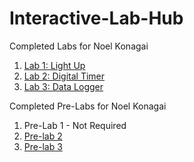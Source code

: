 # Interactive-Lab-Hub

Completed Labs for Noel Konagai

1. [Lab 1: Light Up](https://github.com/noelkonagai/IDD-Fa18-Lab1/blob/master/README.md)
2. [Lab 2: Digital Timer](https://github.com/noelkonagai/IDD-Fa19-Lab2/blob/master/README.md)
3. [Lab 3: Data Logger](https://github.com/noelkonagai/interactive-devices/tree/master/Lab%203)

Completed Pre-Labs for Noel Konagai

1. Pre-Lab 1 - Not Required
2. [Pre-lab 2](https://github.com/noelkonagai/interactive-devices/blob/master/Lab%202/Readme.md)
3. [Pre-lab 3](https://github.com/noelkonagai/interactive-devices/blob/master/Lab%203/figures/Readme.md)
